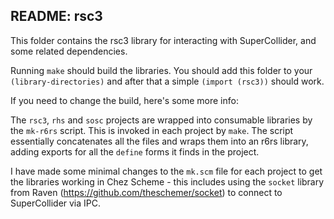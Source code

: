README: rsc3
-----------------------
This folder contains the rsc3 library for interacting with SuperCollider, and some related dependencies.

Running `make` should build the libraries. You should add this folder to your `(library-directories)`
and after that a simple `(import (rsc3))` should work.

If you need to change the build, here's some more info:

The `rsc3`, `rhs` and `sosc` projects are wrapped into consumable libraries by the `mk-r6rs` script. This
is invoked in each project by `make`. The script essentially concatenates all the files and wraps them into
an r6rs library, adding exports for all the `define` forms it finds in the project.

I have made some minimal changes to the `mk.scm` file for each project to get the libraries working in 
Chez Scheme - this includes using the `socket` library from Raven (https://github.com/theschemer/socket) 
to connect to SuperCollider via IPC.